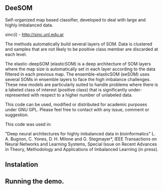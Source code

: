 DeeSOM  
--------------------------------------------------------------------------------
Self-organized map based classifier, developed to deal with large and highly imbalanced data.

sinc(i) - http://sinc.unl.edu.ar

The methods automatically build several layers of SOM. Data is clustered and samples that
are not likely to be positive class member are discarded at each level.  

The elastic-deepSOM (elasticSOM) is a deep architecture of SOM layers where the map
size is automatically set in each layer according to the data filtered in each previous 
map. The ensemble-elasticSOM (eeSOM) uses several SOMs in ensemble layers to
face the high imbalance challenges. These new models are particularly suited
to handle problems where there is a labeled class of interest (positive
class) that is significantly under-represented with respect to a higher number
of unlabeled data.

This code can be used, modified or distributed for academic purposes under GNU
GPL. Please feel free to contact with any issue, comment or suggestion.

This code was used in:

"Deep neural architectures for highly imbalanced data in bioinformatics"
L. A. Bugnon, C. Yones, D. H. Milone and G. Stegmayer*, IEEE Transactions on Neural Networks and Learning Systems,
 Special Issue on Recent Advances in Theory, Methodology and Applications of Imbalanced Learning (in press).

## Instalation

## Running the demo.